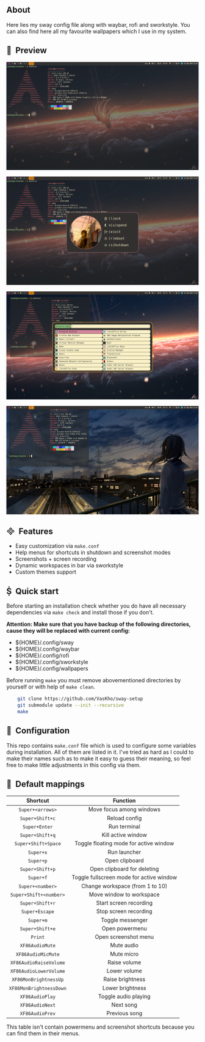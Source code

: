 ##  About

Here lies my sway config file along with waybar, rofi and sworkstyle. You can also find here all my favourite wallpapers which I use in my system.

## &nbsp;&nbsp;Preview

![](./img/screen.png)

![](./img/powermenu.png)

![](./img/launcher.png)

![](./img/out.png)

## &nbsp;&nbsp;Features

- Easy customization via `make.conf`
- Help menus for shortcuts in shutdown and screenshot modes
- Screenshots + screen recording
- Dynamic workspaces in bar via sworkstyle
- Custom themes support


## &nbsp;&nbsp;Quick start

Before starting an installation check whether you do have all necessary dependencies via `make check` and install those if you don't.

**Attention: Make sure that you have backup of the following directories, cause they will be replaced with current config:**
- ${HOME}/.config/sway
- ${HOME}/.config/waybar
- ${HOME}/.config/rofi
- ${HOME}/.config/sworkstyle
- ${HOME}/.config/wallpapers

Before running `make` you must remove abovementioned directories by yourself or with help of `make clean`.

```sh
	git clone https://github.com/VasKho/sway-setup
	git submodule update --init --recursive
	make
```


## &nbsp;&nbsp;Configuration

This repo contains `make.conf` file which is used to configure some variables during installation. All of them are listed in it. I've tried as hard as I could to make their names such as to make it easy to guess their meaning, so feel free to make little adjustments in this config via them.

## 󰌌&nbsp;&nbsp;Default mappings

| Shortcut                | Function                                 |
|:-----------------------:|:----------------------------------------:|
| `Super+<arrows>`        | Move focus among windows                 |
| `Super+Shift+c`         | Reload config                            |
| `Super+Enter`           | Run terminal                             |
| `Super+Shift+q`         | Kill active window                       |
| `Super+Shift+Space`     | Toggle floating mode for active window   |
| `Super+x`               | Run launcher                             |
| `Super+p`               | Open clipboard                           |
| `Super+Shift+p`         | Open clipboard for deleting              |
| `Super+f`               | Toggle fullscreen mode for active window |
| `Super+<number>`        | Change workspace (from 1 to 10)          |
| `Super+Shift+<number>`  | Move window to workspace                 |
| `Super+Shift+r`         | Start screen recording                   |
| `Super+Escape`          | Stop screen recording                    |
| `Super+m`               | Toggle messenger                         |
| `Super+Shift+e`         | Open powermenu                           |
| `Print`                 | Open screenshot menu                     |
| `XF86AudioMute`         | Mute audio                               |
| `XF86AudioMicMute`      | Mute micro                               |
| `XF86AudioRaiseVolume`  | Raise volume                             |
| `XF86AudioLowerVolume`  | Lower volume                             |
| `XF86MonBrightnessUp`   | Raise brightness                         |
| `XF86MonBrightnessDown` | Lower brightness                         |
| `XF86AudioPlay`         | Toggle audio playing                     |
| `XF86AudioNext`         | Next song                                |
| `XF86AudioPrev`         | Previous song                            |

This table isn't contain powermenu and screenshot shortcuts because you can find them in their menus.
